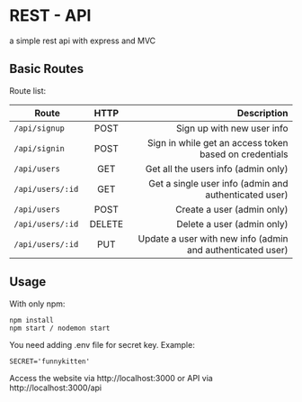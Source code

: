 # REST - API
a simple rest api with express and MVC

## Basic Routes

Route list:

| Route         | HTTP           | Description  |
| ------------- |:--------------:| ------------:|
| ```/api/signup```      | POST | Sign up with new user info |
| ```/api/signin```      | POST | Sign in while get an access token based on credentials |
| ```/api/users```      | GET | Get all the users info (admin only) |
| ```/api/users/:id```      | GET | Get a single user info (admin and authenticated user) |
| ```/api/users```     | POST | Create a user (admin only) |
| ```/api/users/:id ```     | DELETE | Delete a user (admin only) |
| ```/api/users/:id```      | PUT | Update a user with new info (admin and authenticated user) |

## Usage

With only npm:

```
npm install
npm start / nodemon start

```

You need adding .env file for secret key. Example:

```
SECRET='funnykitten'
```

Access the website via http://localhost:3000 or API via http://localhost:3000/api
